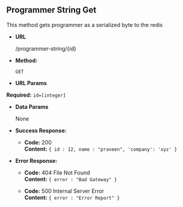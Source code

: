 **Programmer String Get**
----
This method gets programmer as a serialized byte to the redis

* **URL**

  /programmer-string/{id}

* **Method:**

  `GET`
  
*  **URL Params**

  **Required:**
  `id=[integer]`


* **Data Params**

  None

* **Success Response:**
  
   * **Code:** 200 <br />
    **Content:** `{ id : 12, name : "praveen", 'company': 'xyz' }`

 
* **Error Response:**

  * **Code:** 404 File Not Found <br />
    **Content:** `{ error : "Bad Gateway" }`
    
  * **Code:** 500 Internal Server Error <br />
    **Content:** `{ error : "Error Report" }`

